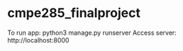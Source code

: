 # cmpe285_finalproject

To run app: python3 manage.py runserver
Access server: http://localhost:8000
